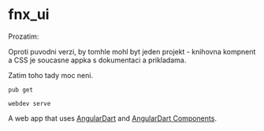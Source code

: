 # fnx_ui

Prozatim:

Oproti puvodni verzi, by tomhle mohl byt jeden projekt - knihovna kompnent a CSS je soucasne appka s dokumentaci a prikladama.

Zatim toho tady moc neni.

    pub get
    
    webdev serve

A web app that uses [AngularDart](https://angulardart.dev) and
[AngularDart Components](https://angulardart.dev/components).
